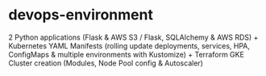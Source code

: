 # devops-environment
2 Python applications (Flask &amp; AWS S3 / Flask, SQLAlchemy &amp; AWS RDS) + Kubernetes YAML Manifests (rolling update deployments, services, HPA, ConfigMaps &amp; multiple environments with Kustomize) + Terraform GKE Cluster creation (Modules, Node Pool config &amp; Autoscaler)

